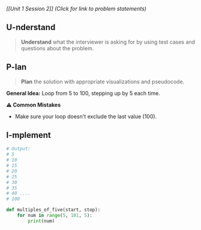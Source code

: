 *[[Unit 1 Session 2]] (Click for link to problem statements)*

## U-nderstand
 
> **Understand** what the interviewer is asking for by using test cases and questions about the problem.
  
## P-lan

> **Plan** the solution with appropriate visualizations and pseudocode.

**General Idea:** Loop from 5 to 100, stepping up by 5 each time.

**⚠️ Common Mistakes**

- Make sure your loop doesn't exclude the last value (100).  

## I-mplement

```python
# Output:
# 5
# 10
# 15
# 20
# 25
# 30
# 35
# 40 ....
# 100

def multiples_of_five(start, stop):
	for num in range(5, 101, 5):
		print(num)
```